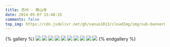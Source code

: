 ```yaml
---
title: 苏州 - 寒山寺
date: 2014-05-07 15:48:15
comments: false
top_img: https://cdn.jsdelivr.net/gh/vanuo1013/cloudImg/img/sub-banner01.jpg
---
```


{% gallery %}
![](https://cdn.jsdelivr.net/gh/vanuo1013/cloudImg/img/travel/IMG_2482.jpg)
![](https://cdn.jsdelivr.net/gh/vanuo1013/cloudImg/img/travel/IMG_2486.jpg)
![](https://cdn.jsdelivr.net/gh/vanuo1013/cloudImg/img/travel/IMG_2493.jpg)
![](https://cdn.jsdelivr.net/gh/vanuo1013/cloudImg/img/travel/IMG_2505.jpg)
![](https://cdn.jsdelivr.net/gh/vanuo1013/cloudImg/img/travel/IMG_2510.jpg)
![](https://cdn.jsdelivr.net/gh/vanuo1013/cloudImg/img/travel/IMG_2514.jpg)
![](https://cdn.jsdelivr.net/gh/vanuo1013/cloudImg/img/travel/IMG_2517.jpg)
![](https://cdn.jsdelivr.net/gh/vanuo1013/cloudImg/img/travel/IMG_2523.jpg)
![](https://cdn.jsdelivr.net/gh/vanuo1013/cloudImg/img/travel/IMG_2562.jpg)
![](https://cdn.jsdelivr.net/gh/vanuo1013/cloudImg/img/travel/IMG_2563.jpg)
{% endgallery %}